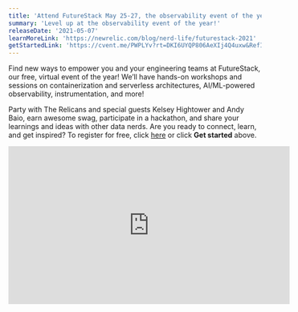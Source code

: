 ```yaml
---
title: 'Attend FutureStack May 25-27, the observability event of the year!'
summary: 'Level up at the observability event of the year!'
releaseDate: '2021-05-07'
learnMoreLink: 'https://newrelic.com/blog/nerd-life/futurestack-2021'
getStartedLink: 'https://cvent.me/PWPLYv?rt=DKI6UYQP806AeXIj4Q4uxw&RefId=NERDLOG'
---
```

Find new ways to empower you and your engineering teams at FutureStack, our free, virtual event of the year! We’ll have hands-on workshops and sessions on containerization and serverless architectures, AI/ML-powered observability, instrumentation, and more! 

Party with The Relicans and special guests Kelsey Hightower and Andy Baio, earn awesome swag, participate in a hackathon, and share your learnings and ideas with other data nerds. Are you ready to connect, learn, and get inspired? To register for free, click [here](https://cvent.me/PWPLYv?rt=DKI6UYQP806AeXIj4Q4uxw&RefId=NERDLOG) or click **Get started** above.

<iframe width="560" height="315" src="https://www.youtube.com/embed/uSZwI9VKBms" title="YouTube video player" frameborder="0" allow="accelerometer; autoplay; clipboard-write; encrypted-media; gyroscope; picture-in-picture" allowfullscreen></iframe>

